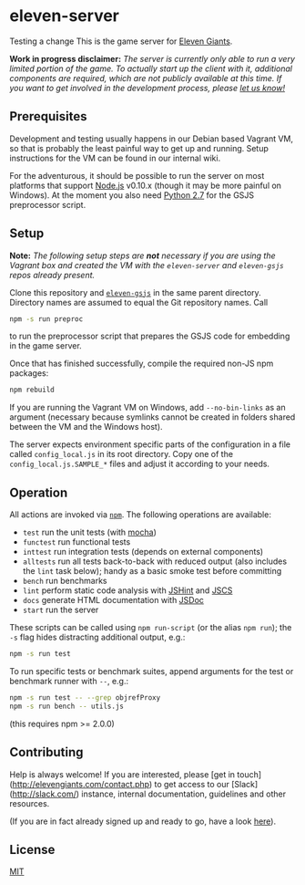 # eleven-server #
Testing a change
This is the game server for [Eleven Giants](http://elevengiants.com/).

**Work in progress disclaimer:**
*The server is currently only able to run a very limited portion of the game. To
actually start up the client with it, additional components are required, which
are not publicly available at this time. If you want to get involved in the
development process, please [let us know!](http://elevengiants.com/contact.php)*


## Prerequisites ##
Development and testing usually happens in our Debian based Vagrant VM, so that
is probably the least painful way to get up and running. Setup instructions for
the VM can be found in our internal wiki.

For the adventurous, it should be possible to run the server on most platforms
that support [Node.js](http://nodejs.org/) v0.10.x (though it may be more
painful on Windows). At the moment you also need
[Python 2.7](https://www.python.org/download/releases/2.7/) for the GSJS
preprocessor script.


## Setup ##
**Note:** *The following setup steps are **not** necessary if you are using the
Vagrant box and created the VM with the `eleven-server` and `eleven-gsjs` repos
already present.*

Clone this repository and [`eleven-gsjs`](https://github.com/ElevenGiants/eleven-gsjs)
in the same parent directory. Directory names are assumed to equal the Git
repository names. Call
```bash
npm -s run preproc
```
to run the preprocessor script that prepares the GSJS code for embedding in the
game server.

Once that has finished successfully, compile the required non-JS npm packages:
```bash
npm rebuild
```
If you are running the Vagrant VM on Windows, add `--no-bin-links` as an
argument (necessary because symlinks cannot be created in folders shared between
the VM and the Windows host).

The server expects environment specific parts of the configuration in a file
called `config_local.js` in its root directory. Copy one of the
`config_local.js.SAMPLE_*` files and adjust it according to your needs.


## Operation ##
All actions are invoked via [`npm`](https://www.npmjs.org/doc/cli/npm.html).
The following operations are available:

* `test` run the unit tests (with [mocha](https://visionmedia.github.io/mocha/))
* `functest` run functional tests
* `inttest` run integration tests (depends on external components)
* `alltests` run all tests back-to-back with reduced output (also includes the
  `lint` task below); handy as a basic smoke test before committing
* `bench` run benchmarks
* `lint` perform static code analysis with [JSHint](http://www.jshint.com/) and
  [JSCS](https://github.com/jscs-dev/node-jscs/)
* `docs` generate HTML documentation with [JSDoc](http://usejsdoc.org/)
* `start` run the server

These scripts can be called using `npm run-script` (or the alias `npm run`); the
`-s` flag hides distracting additional output, e.g.:
```bash
npm -s run test
```

To run specific tests or benchmark suites, append arguments for the test or
benchmark runner with `--`, e.g.:
```bash
npm -s run test -- --grep objrefProxy
npm -s run bench -- utils.js
```
(this requires npm >= 2.0.0)


## Contributing ##
Help is always welcome! If you are interested, please [get in touch]
(http://elevengiants.com/contact.php) to get access to our [Slack]
(http://slack.com/) instance, internal documentation, guidelines and other
resources.

(If you are in fact already signed up and ready to go, have a look
[here](https://github.com/ElevenGiants/eleven-server/blob/master/CONTRIBUTING.md)).


## License ##
[MIT](https://github.com/ElevenGiants/eleven-server/blob/master/LICENSE)
